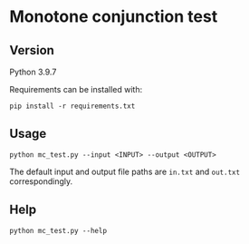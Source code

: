 # Monotone conjunction test

## Version

Python 3.9.7

Requirements can be installed with:

`pip install -r requirements.txt`

## Usage

`python mc_test.py --input <INPUT> --output <OUTPUT>`

The default input and output file paths are `in.txt` and `out.txt` correspondingly.

## Help

`python mc_test.py --help`